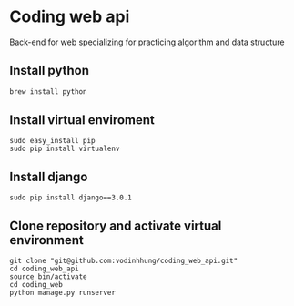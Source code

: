 # Coding web api
Back-end for web specializing for practicing algorithm and data structure

## Install python
```python
brew install python
```

## Install virtual enviroment
```pip
sudo easy_install pip
sudo pip install virtualenv
```

## Install django
```django
sudo pip install django==3.0.1
```

## Clone repository and activate virtual environment
```
git clone "git@github.com:vodinhhung/coding_web_api.git"
cd coding_web_api
source bin/activate
cd coding_web
python manage.py runserver
```
